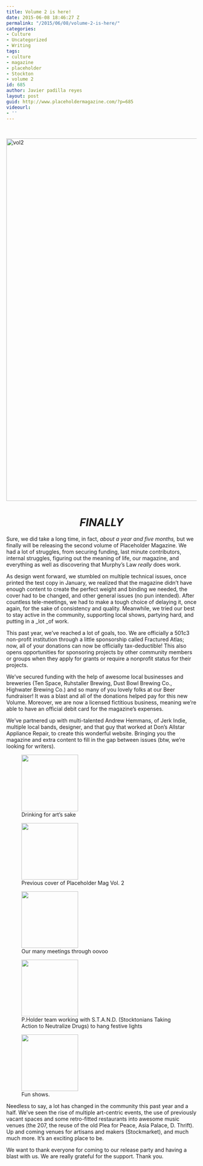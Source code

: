 ```yaml
---
title: Volume 2 is here!
date: 2015-06-08 18:46:27 Z
permalink: "/2015/06/08/volume-2-is-here/"
categories:
- Culture
- Uncategorized
- Writing
tags:
- culture
- magazine
- placeholder
- Stockton
- volume 2
id: 685
author: Javier padilla reyes
layout: post
guid: http://www.placeholdermagazine.com/?p=685
videourl:
- ''
---
```


&nbsp;

[<img class="size-full wp-image-695 aligncenter" src="http://localhost:8888/wordpress/wp-content/uploads/2015/06/vol21.jpg" alt="vol2" width="960" height="960" srcset="http://localhost:8888/wordpress/wp-content/uploads/2015/06/vol21.jpg 960w, http://localhost:8888/wordpress/wp-content/uploads/2015/06/vol21-150x150.jpg 150w, http://localhost:8888/wordpress/wp-content/uploads/2015/06/vol21-300x300.jpg 300w, http://localhost:8888/wordpress/wp-content/uploads/2015/06/vol21-768x768.jpg 768w, http://localhost:8888/wordpress/wp-content/uploads/2015/06/vol21-100x100.jpg 100w" sizes="(max-width: 767px) 89vw, (max-width: 1000px) 54vw, (max-width: 1071px) 543px, 580px" />](http://localhost:8888/wordpress/wp-content/uploads/2015/06/vol21.jpg)

<h1 style="text-align: center;">
  <em><strong>FINALLY</strong></em>
</h1>

Sure, we did take a long time, in fact, _about a year and five months,_ but we finally will be releasing the second volume of Placeholder Magazine. We had a lot of struggles, from securing funding, last minute contributors, internal struggles, figuring out the meaning of life, our magazine, and everything as well as discovering that Murphy&#8217;s Law _really_ does work.

As design went forward, we stumbled on multiple technical issues, once printed the test copy in January, we realized that the magazine didn&#8217;t have enough content to create the perfect weight and binding we needed, the cover had to be changed, and other general issues (no pun intended). After countless tele-meetings, we had to make a tough choice of delaying it, once again, for the sake of consistency and quality. Meanwhile, we tried our best to stay active in the community, supporting local shows, partying hard, and putting in a _lot _of work.

This past year, we&#8217;ve reached a lot of goals, too. We are officially a 501c3 non-profit institution through a little sponsorship called Fractured Atlas; now, all of your donations can now be officially tax-deductible! This also opens opportunities for sponsoring projects by other community members or groups when they apply for grants or require a nonprofit status for their projects.

We&#8217;ve secured funding with the help of awesome local businesses and breweries (Ten Space, Ruhstaller Brewing, Dust Bowl Brewing Co., Highwater Brewing Co.) and so many of you lovely folks at our Beer fundraiser! It was a blast and all of the donations helped pay for this new Volume. Moreover, we are now a licensed fictitious business, meaning we&#8217;re able to have an official debit card for the magazine&#8217;s expenses.

We&#8217;ve partnered up with multi-talented Andrew Hemmans, of Jerk Indie, multiple local bands, designer, and that guy that worked at Don&#8217;s Allstar Appliance Repair, to create this wonderful website. Bringing you the magazine and extra content to fill in the gap between issues (btw, we&#8217;re looking for writers).

<div id='gallery-4' class='gallery galleryid-685 gallery-columns-3 gallery-size-thumbnail'>
  <figure class='gallery-item'> 
  
  <div class='gallery-icon landscape'>
    <a href='http://localhost:8888/wordpress/2015/06/08/volume-2-is-here/1604579_336494823181559_4670770160439098544_n/'><img width="150" height="150" src="http://localhost:8888/wordpress/wp-content/uploads/2015/06/1604579_336494823181559_4670770160439098544_n-150x150.jpg" class="attachment-thumbnail size-thumbnail" alt="" aria-describedby="gallery-4-690" srcset="http://localhost:8888/wordpress/wp-content/uploads/2015/06/1604579_336494823181559_4670770160439098544_n-150x150.jpg 150w, http://localhost:8888/wordpress/wp-content/uploads/2015/06/1604579_336494823181559_4670770160439098544_n-300x300.jpg 300w, http://localhost:8888/wordpress/wp-content/uploads/2015/06/1604579_336494823181559_4670770160439098544_n-768x768.jpg 768w, http://localhost:8888/wordpress/wp-content/uploads/2015/06/1604579_336494823181559_4670770160439098544_n-100x100.jpg 100w, http://localhost:8888/wordpress/wp-content/uploads/2015/06/1604579_336494823181559_4670770160439098544_n.jpg 960w" sizes="100vw" /></a>
  </div><figcaption class='wp-caption-text gallery-caption' id='gallery-4-690'> Drinking for art&#8217;s sake </figcaption></figure><figure class='gallery-item'> 
  
  <div class='gallery-icon portrait'>
    <a href='http://localhost:8888/wordpress/2015/06/08/volume-2-is-here/11304201_968785169832646_781155450_n/'><img width="150" height="150" src="http://localhost:8888/wordpress/wp-content/uploads/2015/06/11304201_968785169832646_781155450_n-150x150.jpg" class="attachment-thumbnail size-thumbnail" alt="" aria-describedby="gallery-4-691" srcset="http://localhost:8888/wordpress/wp-content/uploads/2015/06/11304201_968785169832646_781155450_n-150x150.jpg 150w, http://localhost:8888/wordpress/wp-content/uploads/2015/06/11304201_968785169832646_781155450_n-100x100.jpg 100w" sizes="100vw" /></a>
  </div><figcaption class='wp-caption-text gallery-caption' id='gallery-4-691'> Previous cover of Placeholder Mag Vol. 2 </figcaption></figure><figure class='gallery-item'> 
  
  <div class='gallery-icon landscape'>
    <a href='http://localhost:8888/wordpress/2015/06/08/volume-2-is-here/16090_342151495949225_3195427594391844699_n/'><img width="150" height="150" src="http://localhost:8888/wordpress/wp-content/uploads/2015/06/16090_342151495949225_3195427594391844699_n-150x150.jpg" class="attachment-thumbnail size-thumbnail" alt="" aria-describedby="gallery-4-688" srcset="http://localhost:8888/wordpress/wp-content/uploads/2015/06/16090_342151495949225_3195427594391844699_n-150x150.jpg 150w, http://localhost:8888/wordpress/wp-content/uploads/2015/06/16090_342151495949225_3195427594391844699_n-100x100.jpg 100w" sizes="100vw" /></a>
  </div><figcaption class='wp-caption-text gallery-caption' id='gallery-4-688'> Our many meetings through oovoo </figcaption></figure><figure class='gallery-item'> 
  
  <div class='gallery-icon landscape'>
    <a href='http://localhost:8888/wordpress/2015/06/08/volume-2-is-here/community/'><img width="150" height="150" src="http://localhost:8888/wordpress/wp-content/uploads/2015/06/community-150x150.jpg" class="attachment-thumbnail size-thumbnail" alt="" aria-describedby="gallery-4-693" srcset="http://localhost:8888/wordpress/wp-content/uploads/2015/06/community-150x150.jpg 150w, http://localhost:8888/wordpress/wp-content/uploads/2015/06/community-300x300.jpg 300w, http://localhost:8888/wordpress/wp-content/uploads/2015/06/community-100x100.jpg 100w, http://localhost:8888/wordpress/wp-content/uploads/2015/06/community.jpg 480w" sizes="100vw" /></a>
  </div><figcaption class='wp-caption-text gallery-caption' id='gallery-4-693'> P.Holder team working with S.T.A.N.D. (Stocktonians Taking Action to Neutralize Drugs) to hang festive lights </figcaption></figure><figure class='gallery-item'> 
  
  <div class='gallery-icon portrait'>
    <a href='http://localhost:8888/wordpress/2015/06/08/volume-2-is-here/11421456_968785166499313_1397478135_n/'><img width="150" height="150" src="http://localhost:8888/wordpress/wp-content/uploads/2015/06/11421456_968785166499313_1397478135_n-150x150.jpg" class="attachment-thumbnail size-thumbnail" alt="" aria-describedby="gallery-4-692" srcset="http://localhost:8888/wordpress/wp-content/uploads/2015/06/11421456_968785166499313_1397478135_n-150x150.jpg 150w, http://localhost:8888/wordpress/wp-content/uploads/2015/06/11421456_968785166499313_1397478135_n-100x100.jpg 100w" sizes="100vw" /></a>
  </div><figcaption class='wp-caption-text gallery-caption' id='gallery-4-692'> Fun shows. </figcaption></figure>
</div>

Needless to say, a lot has changed in the community this past year and a half. We&#8217;ve seen the rise of multiple art-centric events, the use of previously vacant spaces and some retro-fitted restaurants into awesome music venues (the 207, the reuse of the old Plea for Peace, Asia Palace, D. Thrift). Up and coming venues for artisans and makers (Stockmarket), and much much more. It&#8217;s an exciting place to be.

We want to thank everyone for coming to our release party and having a blast with us. We are really grateful for the support. Thank you.
